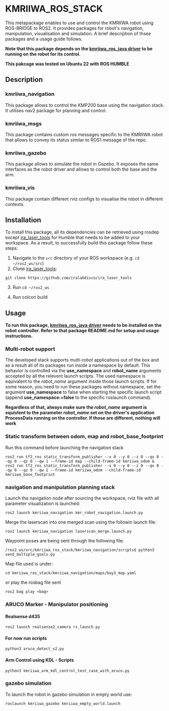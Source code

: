 # KMRIIWA_ROS_STACK
This metapackage enables to use and control the KMRIIWA robot using ROS-BRIDGE to ROS2. It provides packages for robot's navigation, manipulation, visualisation and simulation. A brief description of thsee packages and a usage guide follows. 

**Note that this package depends on the [kmriiwa_ros_java driver](https://github.com/stoic-roboticist/kmriiwa_ros_java) to be running on the robot for its control.**

**This pakcage was tested on Ubuntu 22 with ROS HUMBLE**

## Description

### kmriiwa_navigation
This package allows to control the KMP200 base using the navigation stack. It utilises nav2 package for planning and control.

### kmriiwa_msgs
This package contains custom ros messages specific to the KMRIIWA robot that allows to convey its status similar to ROS1 message of the repo.

### kmriiwa_gazebo
This package allows to simulate the robot in Gazebo. It exposes the same interfaces as the robot driver and allows to control both the base and the arm.

### kmriiwa_vis
This package contain different rviz configs to visualise the robot in different contexts.


## Installation
To install this package, all its dependencies can be retrieved using rosdep except [ira_laser_tools](https://github.com/ryanpennings/ira_laser_tools) for Humble that needs to be added to your workspace. As a result, to successfully build this package follow these steps:
1. Navigate to the `src` directory of your ROS workspace (e.g. `cd ~/ros2_ws/src`)
2. Clone [ira_laser_tools](https://github.com/ryanpennings/ira_laser_tools):
```
git clone https://github.com/iralabdisco/ira_laser_tools
```
3. Run `cd ~/ros2_ws`

4. Run colcon build

## Usage

**To run this package, [kmriiwa_ros_java driver](https://github.com/stoic-roboticist/kmriiwa_ros_java) needs to be installed on the robot controller. Refer to that package README.md for setup and usage instructions.**

### Multi-robot support
The developed stack supports multi-robot applications out of the box and as a result all of its packages run inside a namespace by default. This behavior is controlled via the **use_namespace** and **robot_name** arguments accepted by all the relevent launch scripts. The used namespace is equivalent to the *robot_name* argument inside those launch scripts. If for some reason, you need to run these packages without namespace, set the argument **use_namespace** to false when starting the specific launch script (append **use_namespace:=false** to the specific roslaunch command). 

**Regardless of that, always make sure the *robot_name* argument is equivlent to the parameter *robot_name* set on the driver's application ProcessData running on the controller. If those are different, nothing will work**

### Static transform between odom, map and robot_base_footprint
Run this command before launching the navigation stack
```
ros2 run tf2_ros static_transform_publisher --x 0 --y 0 --z 0 --qx 0 --qy 0 --qz 0 --qw 1 --frame-id map --child-frame-id kmriiwa_odom & ros2 run tf2_ros static_transform_publisher --x 0 --y 0 --z 0 --qx 0 --qy 0 --qz 0 --qw 1 --frame-id kmriiwa_odom --child-frame-id kmriiwa_base_footprint
```
 
### navigation and manipulation planning stack
Launch the navigation node after sourcing the workspace, rviz file with all parameter visualization is launched:

```
ros2 launch kmriiwa_navigation kmr_robot_navigation.launch.py
```

Merge the laserscan into one merged scan using the followin launch file:

```
ros2 launch kmriiwa_navigation laserscan_merge.launch.py
```

Waypoint poses are being sent through the following file:

```
/ros2_ws/src/kmriiwa_ros_stack/kmriiwa_navigation/scripts$ python3 send_multiple_goals.py 
```

Map file used is under: 
```
cd kmriiwa_ros_stack/kmriiwa_navigation/maps/bay3_map.yaml
```

or play the rosbag file sent
```
ros2 bag play <bag>
```


### ARUCO Marker - Manipulator positioning
#### Realsense d435
```
ros2 launch realsense2_camera rs_launch.py 
```
#### For now run scripts
```
python3 aruco_detect_v2.py
```
#### Arm Control using KDL - Scripts
```
python3 kmriiwa_arm_kdl_control_test_case_with_aruco.py 
```


### gazebo simulation
To launch the robot in gazebo simulation in empty world use:
```
roslaunch kmriiwa_gazebo kmriiwa_empty_world.launch
```
